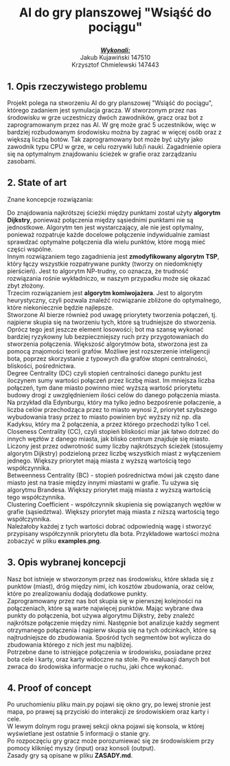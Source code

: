 # <p align="center"> AI do gry planszowej "Wsiąść do pociągu" </p>
<p align="center"> <b><i><u>Wykonali:</u></i></b> <br> Jakub Kujawiński 147510 <br> Krzysztof Chmielewski 147443 </p>

## 1. Opis rzeczywistego problemu
Projekt polega na stworzeniu AI do gry planszowej "Wsiąść do pociągu", którego zadaniem jest symulacja gracza.
W stworzonym przez nas środowisku w grze uczestniczy dwóch zawodników, gracz oraz bot z zaprogramowanym przez nas AI.
W grę może grać 5 uczestników, więc w bardziej rozbudowanym środowisku można by zagrać w więcej osób oraz z większą liczbą botów.
Tak zaprogramowany bot może być użyty jako zawodnik typu CPU w grze, w celu rozrywki lub/i nauki.
Zagadnienie opiera się na optymalnym znajdowaniu ścieżek w grafie oraz zarządzaniu zasobami.

## 2. State of art
Znane koncepcje rozwiązania:

Do znajdowania najkrótszej ścieżki między punktami został użyty <b>algorytm Dijkstry</b>, ponieważ połączenia między sąsiednimi punktami nie są jednostkowe.
Algorytm ten jest wystarczający, ale nie jest optymalny, ponieważ rozpatruje każde docelowe połączenie indywidualnie zamiast sprawdzać optymalne połączenia dla wielu punktów, które mogą mieć części wspólne. \
Innym rozwiązaniem tego zagadnienia jest <b>zmodyfikowany algorytm TSP</b>, który łączy wszystkie rozpatrywane punkty (tworzy on niedomknięty pierścień). Jest to algorytm NP-trudny, co oznacza, że trudność rozwiązania rośnie wykładniczo, w naszym przypadku może się okazać zbyt złożony. \
Trzecim rozwiązaniem jest <b>algorytm komiwojażera</b>. Jest to algorytm heurystyczny, czyli pozwala znaleźć rozwiązanie zbliżone do optymalnego, które niekoniecznie będzie najlepsze.\
Stworzone AI bierze również pod uwagę priorytety tworzenia połączeń, tj. najpierw skupia się na tworzeniu tych, które są trudniejsze do stworzenia.
Oprócz tego jest jeszcze element losowości; bot ma szansę wykonać bardziej ryzykowny lub bezpieczniejszy ruch przy przygotowaniach do stworzenia połączenia.
Większość algorytmów bota, stworzona jest za pomocą znajomości teorii grafów. Możliwe jest rozszerzenie inteligencji bota, poprzez skorzystanie z typowych dla grafów stopni centralności, bliskości, pośrednictwa. \
Degree Centrality (DC) czyli stopień centralności danego punktu jest iloczynem sumy wartości połączeń przez liczbę miast. 
Im mniejsza liczba połączeń, tym dane miasto powinno mieć wyższą wartość priorytetu budowy drogi z uwzględnieniem ilości celów do danego połączenia miasta. 
Na przykład dla Edynburgu, który ma tylko jedno bezpośrenie połaczenie, a liczba celów przechodząca przez to miasto wynosi 2, priorytet szybszego wybudowania trasy przez to miasto powinien być wyższy niż np. dla Kadyksu, który ma 2 połączenia, a przez którego przechodzi tylko 1 cel. \
Closeness Centrality (CC), czyli stopień bliskości miar jak łatwo dotrzeć do innych węzłów z danego miasta, jak blisko centrum znajduje się miasto.
Liczony jest przez odwrotność sumy liczby najkrótszych ścieżek (stosujemy algorytm Dijkstry) podzieloną przez liczbę wszystkich miast z wyłączeniem jednego. 
Większy priorytet mają miasta z wyższą wartością tego współczynnika.\
Betweenness Centrality (BC) - stopień pośrednictwa mówi jak często dane miasto jest na trasie między innymi miastami w grafie. 
Tu używa się algorytmu Brandesa. Większy priorytet mają miasta z wyższą wartością tego współczynnika.\
Clustering Coefficient - współczynnik skupienia się powiązanych węzłów w grafie (sąsiedztwa). 
Większy priorytet mają miasta z niższą wartością tego współczynnika.\
Należałoby każdej z tych wartości dobrać odpowiednią wagę i stworzyć przypisany współczynnik priorytetu dla bota. 
Przykładowe wartości można zobaczyć w pliku <b>examples.png</b>. 

## 3. Opis wybranej koncepcji
Nasz bot istnieje w stworzonym przez nas środowisku, które składa się z punktów (miast), dróg między nimi, ich kosztów zbudowania, oraz celów, które po zrealizowaniu dodają dodatkowe punkty.\
Zaprogramowany przez nas bot skupia się w pierwszej kolejności na połączeniach, które są warte najwięcej punktów.
Mając wybrane dwa punkty do połączenia, bot używa algorytmu Dijkstry, żeby znaleźć najkrótsze połączenie między nimi.
Następnie bot analizuje każdy segment otrzymanego połączenia i najpierw skupia się na tych odcinkach, które są najtrudniejsze do zbudowania.
Spośród tych segmentów bot wylicza do zbudowania którego z nich jest mu najbliżej.\
Potrzebne dane to istniejące połączenia w środowisku, posiadane przez bota cele i karty, oraz karty widoczne na stole.
Po ewaluacji danych bot zwraca do środowiska informacje o ruchu, jaki chce wykonać.

## 4. Proof of concept
Po uruchomieniu pliku main.py pojawi się okno gry, po lewej stronie jest mapa, po prawej są przyciski do interakcji ze środowiskiem oraz karty i cele.\
W lewym dolnym rogu prawej sekcji okna pojawi się konsola, w której wyświetlane jest ostatnie 5 informacji o stanie gry.\
Po rozpoczęciu gry gracz może porozumiewać się ze środowiskiem przy pomocy kliknięć myszy (input) oraz konsoli (output).\
Zasady gry są opisane w pliku <b>ZASADY.md</b>.
